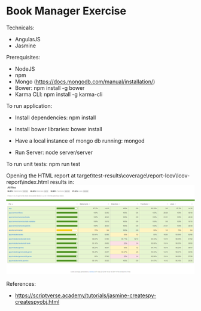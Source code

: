 # Book Manager Exercise

Technicals:
- AngularJS
- Jasmine

Prerequisites:

- NodeJS
- npm
- Mongo (https://docs.mongodb.com/manual/installation/)
- Bower:
    npm install -g bower
- Karma CLI:
    npm install -g karma-cli

To run application:

- Install dependencies:
    npm install

- Install bower libraries:
    bower install

- Have a local instance of mongo db running:
    mongod

- Run Server:
    node server/server

To run unit tests:
    npm run test

Opening the HTML report at target\test-results\coverage\report-lcov\lcov-report\index.html results in:
<img src="/screenshots/karma-coverage.png">

References:
- https://scriptverse.academy/tutorials/jasmine-createspy-createspyobj.html
